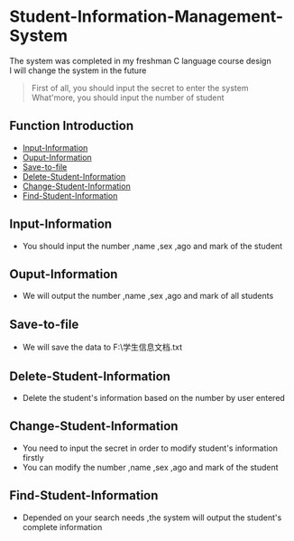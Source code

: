 # Student-Information-Management-System
The system was completed in my freshman C language course design  
I will change the system in the future

> First of all, you should input the secret to enter the system  
> What'more, you should input the number of student


## Function Introduction
<!--ts-->
   * [Input-Information](#Input-Information)
   * [Ouput-Information](#Ouput-Information)
   * [Save-to-file](#Save-to-file)
   * [Delete-Student-Information](#Delete-Student-Information)
   * [Change-Student-Information](#Change-Student-Information)
   * [Find-Student-Information](#Find-Student-Information)
<!--te-->


## Input-Information
   - You should input the number ,name ,sex ,ago and mark of the student
   
## Ouput-Information
   - We will output the number ,name ,sex ,ago and mark of all students

## Save-to-file
   - We will save the data to F:\\学生信息文档.txt

## Delete-Student-Information
   - Delete the student's information based on the number by user entered
  
## Change-Student-Information
   - You need to input the secret in order to modify student's information firstly
   - You can modify the number ,name ,sex ,ago and mark of the student
   
## Find-Student-Information
   - Depended on your search needs ,the system will output the student's complete information
